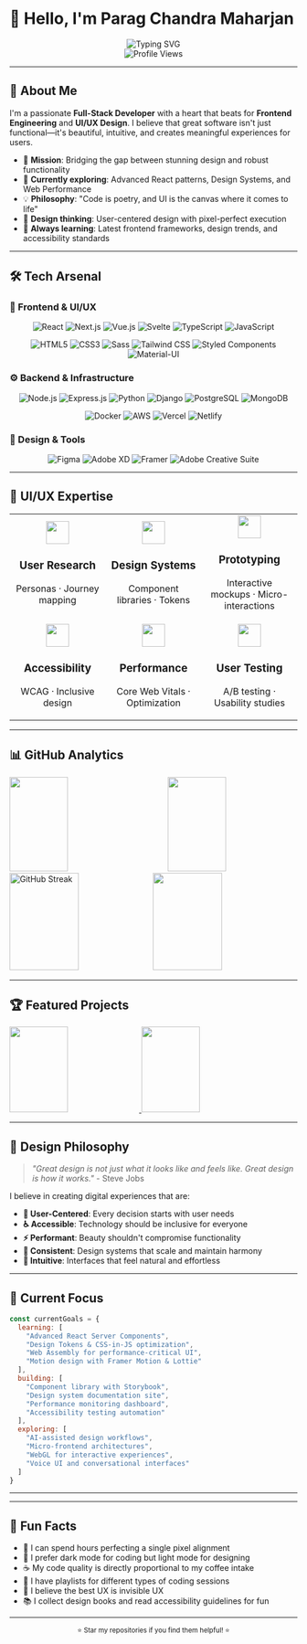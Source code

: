 # 👋 Hello, I'm Parag Chandra Maharjan

<div align="center">
  <img src="https://readme-typing-svg.herokuapp.com?font=Fira+Code&size=30&duration=3000&pause=1000&color=007fff&center=true&vCenter=true&width=600&lines=Full+Stack+Developer;Frontend+Enthusiast;UI%2FUX+Advocate;Code+%2B+Design+%3D+Magic" alt="Typing SVG" />
</div>

<div align="center">
  <img src="https://komarev.com/ghpvc/?username=paragmhrjn&color=007fff&style=for-the-badge" alt="Profile Views" />
 
</div>

---

## 🎨 About Me

I'm a passionate **Full-Stack Developer** with a heart that beats for **Frontend Engineering** and **UI/UX Design**. I believe that great software isn't just functional—it's beautiful, intuitive, and creates meaningful experiences for users.

- 🎯 **Mission**: Bridging the gap between stunning design and robust functionality
- 🌱 **Currently exploring**: Advanced React patterns, Design Systems, and Web Performance
- 💡 **Philosophy**: "Code is poetry, and UI is the canvas where it comes to life"
- 🎨 **Design thinking**: User-centered design with pixel-perfect execution
- 🚀 **Always learning**: Latest frontend frameworks, design trends, and accessibility standards

---

## 🛠️ Tech Arsenal

### 🎨 Frontend & UI/UX
<div align="center">

![React](https://img.shields.io/badge/React-20232A?style=for-the-badge&logo=react&logoColor=61DAFB)
![Next.js](https://img.shields.io/badge/Next.js-000000?style=for-the-badge&logo=next.js&logoColor=white)
![Vue.js](https://img.shields.io/badge/Vue.js-35495E?style=for-the-badge&logo=vue.js&logoColor=4FC08D)
![Svelte](https://img.shields.io/badge/Svelte-4A4A55?style=for-the-badge&logo=svelte&logoColor=FF3E00)
![TypeScript](https://img.shields.io/badge/TypeScript-007ACC?style=for-the-badge&logo=typescript&logoColor=white)
![JavaScript](https://img.shields.io/badge/JavaScript-F7DF1E?style=for-the-badge&logo=javascript&logoColor=black)

![HTML5](https://img.shields.io/badge/HTML5-E34F26?style=for-the-badge&logo=html5&logoColor=white)
![CSS3](https://img.shields.io/badge/CSS3-1572B6?style=for-the-badge&logo=css3&logoColor=white)
![Sass](https://img.shields.io/badge/Sass-CC6699?style=for-the-badge&logo=sass&logoColor=white)
![Tailwind CSS](https://img.shields.io/badge/Tailwind_CSS-38B2AC?style=for-the-badge&logo=tailwind-css&logoColor=white)
![Styled Components](https://img.shields.io/badge/styled--components-DB7093?style=for-the-badge&logo=styled-components&logoColor=white)
![Material-UI](https://img.shields.io/badge/MUI-0081CB?style=for-the-badge&logo=material-ui&logoColor=white)

</div>

### ⚙️ Backend & Infrastructure
<div align="center">

![Node.js](https://img.shields.io/badge/Node.js-43853D?style=for-the-badge&logo=node.js&logoColor=white)
![Express.js](https://img.shields.io/badge/Express.js-000000?style=for-the-badge&logo=express&logoColor=white)
![Python](https://img.shields.io/badge/Python-3776AB?style=for-the-badge&logo=python&logoColor=white)
![Django](https://img.shields.io/badge/Django-092E20?style=for-the-badge&logo=django&logoColor=white)
![PostgreSQL](https://img.shields.io/badge/PostgreSQL-316192?style=for-the-badge&logo=postgresql&logoColor=white)
![MongoDB](https://img.shields.io/badge/MongoDB-4EA94B?style=for-the-badge&logo=mongodb&logoColor=white)

![Docker](https://img.shields.io/badge/Docker-2496ED?style=for-the-badge&logo=docker&logoColor=white)
![AWS](https://img.shields.io/badge/AWS-232F3E?style=for-the-badge&logo=amazon-aws&logoColor=white)
![Vercel](https://img.shields.io/badge/Vercel-000000?style=for-the-badge&logo=vercel&logoColor=white)
![Netlify](https://img.shields.io/badge/Netlify-00C7B7?style=for-the-badge&logo=netlify&logoColor=white)

</div>

### 🎨 Design & Tools
<div align="center">

![Figma](https://img.shields.io/badge/Figma-F24E1E?style=for-the-badge&logo=figma&logoColor=white)
![Adobe XD](https://img.shields.io/badge/Adobe%20XD-470137?style=for-the-badge&logo=Adobe%20XD&logoColor=white)
![Framer](https://img.shields.io/badge/Framer-black?style=for-the-badge&logo=framer&logoColor=blue)
![Adobe Creative Suite](https://img.shields.io/badge/Adobe%20Creative%20Suite-DA1F26?style=for-the-badge&logo=Adobe%20Creative%20Suite&logoColor=white)

</div>

---

## 🎯 UI/UX Expertise
<div align="center">
  <table>
    <tr>
      <td align="center" width="33%">
        <img src="https://img.icons8.com/fluency/48/000000/user-male-circle.png" width="40"/>
        <h3>User Research</h3>
        <p>Personas · Journey mapping</p>
      </td>
      <td align="center" width="33%">
        <img src="https://img.icons8.com/fluency/48/000000/design.png" width="40"/>
        <h3>Design Systems</h3>
        <p>Component libraries · Tokens</p>
      </td>
      <td align="center" width="33%">
        <img src="https://img.icons8.com/fluency/48/000000/prototype.png" width="40"/>
        <h3>Prototyping</h3>
        <p>Interactive mockups · Micro-interactions</p>
      </td>
    </tr>
    <tr>
      <td align="center">
        <img src="https://img.icons8.com/?size=100&id=21308&format=png&color=000000" width="40"/>
        <h3>Accessibility</h3>
        <p>WCAG · Inclusive design</p>
      </td>
      <td align="center">
        <img src="https://img.icons8.com/fluency/48/000000/speed.png" width="40"/>
        <h3>Performance</h3>
        <p>Core Web Vitals · Optimization</p>
      </td>
      <td align="center">
        <img src="https://img.icons8.com/fluency/48/000000/test-tube.png" width="40"/>
        <h3>User Testing</h3>
        <p>A/B testing · Usability studies</p>
      </td>
    </tr>
  </table>
</div>



---

## 📊 GitHub Analytics

<div align="justify">
 <img height="165em" width="45%" src="https://github-readme-stats.vercel.app/api?username=paragmhrjn&show_icons=true&theme=tokyonight&include_all_commits=true&count_private=true"/>
  <img height="165em" width="45%" src="https://github-readme-stats.vercel.app/api/top-langs/?username=paragmhrjn&layout=compact&langs_count=8&theme=tokyonight"/>

  <img src="https://github-readme-streak-stats.herokuapp.com/?user=paragmhrjn&theme=tokyonight"  width="49%" height="170" alt="GitHub Streak" />

  <img src="https://github-readme-activity-graph.vercel.app/graph?username=paragmhrjn&layout=compact&theme=tokyo-night&area=true&hide_border=true" width="49%" height="170" />
</div>

---

## 🏆 Featured Projects

<div align="justify">
  <a href="https://paragmhrjn.github.io/Simple-Portfolio-Design/">
    <img src="https://github-readme-stats.vercel.app/api/pin/?username=paragmhrjn&repo=Simple-portfolio-Design&layout=compact&theme=tokyonight" height="150" width="45%"/>
  </a>
  <a href="https://github.com/paragmhrjn/Landingpage">
    <img src="https://github-readme-stats.vercel.app/api/pin/?username=paragmhrjn&repo=Landingpage&layout=compact&theme=tokyonight" width="45%" height="150" />
  </a>
 
</div>

---

## 🎨 Design Philosophy

> *"Great design is not just what it looks like and feels like. Great design is how it works."* - Steve Jobs

I believe in creating digital experiences that are:
- **🎯 User-Centered**: Every decision starts with user needs
- **♿ Accessible**: Technology should be inclusive for everyone
- **⚡ Performant**: Beauty shouldn't compromise functionality
- **🔄 Consistent**: Design systems that scale and maintain harmony
- **🧠 Intuitive**: Interfaces that feel natural and effortless

---

## 🌟 Current Focus

```javascript
const currentGoals = {
  learning: [
    "Advanced React Server Components",
    "Design Tokens & CSS-in-JS optimization",
    "Web Assembly for performance-critical UI",
    "Motion design with Framer Motion & Lottie"
  ],
  building: [
    "Component library with Storybook",
    "Design system documentation site",
    "Performance monitoring dashboard",
    "Accessibility testing automation"
  ],
  exploring: [
    "AI-assisted design workflows",
    "Micro-frontend architectures",
    "WebGL for interactive experiences",
    "Voice UI and conversational interfaces"
  ]
}
```

---

---

## 💭 Fun Facts

- 🎨 I can spend hours perfecting a single pixel alignment
- 🌙 I prefer dark mode for coding but light mode for designing
- ☕ My code quality is directly proportional to my coffee intake
- 🎵 I have playlists for different types of coding sessions
- 🚀 I believe the best UX is invisible UX
- 📚 I collect design books and read accessibility guidelines for fun

---

<div align="center">
  <sub>⭐ Star my repositories if you find them helpful! ⭐</sub>
</div>
